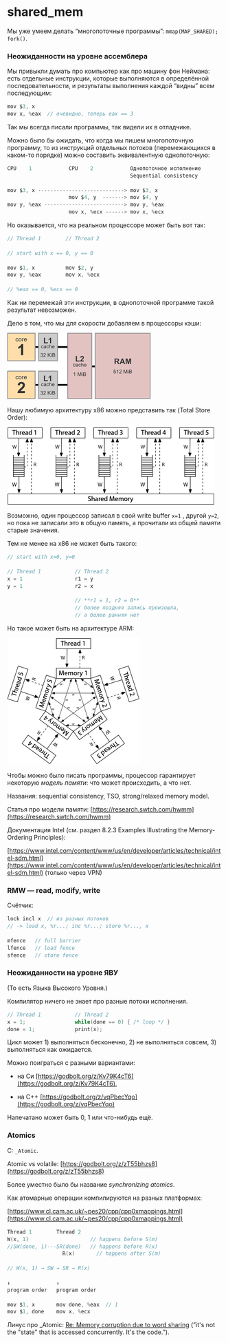 # shared_mem

Мы уже умеем делать “многопоточные программы”: `mmap(MAP_SHARED); fork()`.

### Неожиданности на уровне ассемблера

Мы привыкли думать про компьютер как про машину фон Неймана: есть отдельные инструкции, которые выполняются в определённой последовательности, и результаты выполнения каждой “видны” всем последующим:

```c
mov $3, x
mov x, %eax  // очевидно, теперь eax == 3
```

Так мы всегда писали программы, так видели их в отладчике.

Можно было бы ожидать, что когда мы пишем многопоточную программу, то из инструкций отдельных потоков (перемежающихся в каком-то порядке) можно составить эквивалентную однопоточную:

```c
CPU    1            CPU    2            Однопоточное исполнение
                                        Sequential consistency

mov $3, x ----------------------------> mov $3, x
                    mov $4, y  -------> mov $4, y
mov y, %eax --------------------------> mov y, %eax
                    mov x, %ecx ------> mov x, %ecx
```

Но оказывается, что на реальном процессоре может быть вот так:

```c
// Thread 1        // Thread 2

// start with x == 0, y == 0

mov $1, x          mov $2, y
mov y, %eax        mov x, %ecx

// %eax == 0, %ecx == 0
```

Как ни перемежай эти инструкции, в однопоточной программе такой результат невозможен.

Дело в том, что мы для скорости добавляем в процессоры кэши:

![Untitled](shared_mem%2026be744fb8b849168a05841298cbc222/Untitled.png)

Нашу любимую архитектуру x86 можно представить так (Total Store Order):

![Untitled](shared_mem%2026be744fb8b849168a05841298cbc222/Untitled%201.png)

Возможно, один процессор записал в свой write buffer  `x=1` , другой `y=2`, но пока не записали это в общую память, а прочитали из общей памяти старые значения.

Тем не менее на x86 не может быть такого:

```c
// start with x=0, y=0

// Thread 1           // Thread 2
x = 1                 r1 = y
y = 1                 r2 = x

                      // **r1 = 1, r2 = 0**
                      // более поздняя запись произошла,
                      // а более ранняя нет
```

Но такое может быть на архитектуре ARM:

![Untitled](shared_mem%2026be744fb8b849168a05841298cbc222/Untitled%202.png)

Чтобы можно было писать программы, процессор гарантирует некоторую *модель памяти*: что может происходить, а что нет.

Названия: sequential consistency, TSO, strong/relaxed memory model.

Статья про модели памяти: [https://research.swtch.com/hwmm](https://research.swtch.com/hwmm)

Документация Intel (см. раздел 8.2.3 Examples Illustrating the Memory-Ordering Principles):

[https://www.intel.com/content/www/us/en/developer/articles/technical/intel-sdm.html](https://www.intel.com/content/www/us/en/developer/articles/technical/intel-sdm.html) (только через VPN)

### RMW — read, modify, write

Счётчик:

```c
lock incl x  // из разных потоков
// -> load x, %r...; inc %r...; store %r..., x

mfence   // full barrier  
lfence   // load fence
sfence   // store fence
```

### Неожиданности на уровне ЯВУ

(То есть Языка Высокого Уровня.)

Компилятор ничего не знает про разные потоки исполнения.

```c
// Thread 1           // Thread 2
x = 1;                while(done == 0) { /* loop */ }
done = 1;             print(x);
```

Цикл может 1) выполняться бесконечно, 2) не выполняться совсем, 3) выполняться как ожидается.

Можно поиграться с разными вариантами:

* на Си [https://godbolt.org/z/Kv79K4cT6](https://godbolt.org/z/Kv79K4cT6),

* на С++ [https://godbolt.org/z/vqPbecYqo](https://godbolt.org/z/vqPbecYqo)

Напечатано может быть 0, 1 или что-нибудь ещё.

### Atomics

C: `_Atomic`.

Atomic vs volatile: [https://godbolt.org/z/zT55bhzs8](https://godbolt.org/z/zT55bhzs8)

Более уместно было бы название *synchronizing atomics*.

Как атомарные операции компилируются на разных платформах:

[https://www.cl.cam.ac.uk/~pes20/cpp/cpp0xmappings.html](https://www.cl.cam.ac.uk/~pes20/cpp/cpp0xmappings.html)

```c
Thread 1        Thread 2
W(x, 1)                    // happens before S(m)
//SW(done, 1)---SR(done)   // happens before R(x)
	              R(x)       // happens after S(m)

// W(x, 1) → SW → SR → R(x)

↓               ↓
program order   program order

mov $1, x       mov done, %eax  // 1
mov $1, done    mov x, %ecx 
```

Линус про _Atomic: [Re: Memory corruption due to word sharing](https://gcc.gnu.org/legacy-ml/gcc/2012-02/msg00027.html) (”it's not the "state" that is accessed concurrently. It's the code.”).